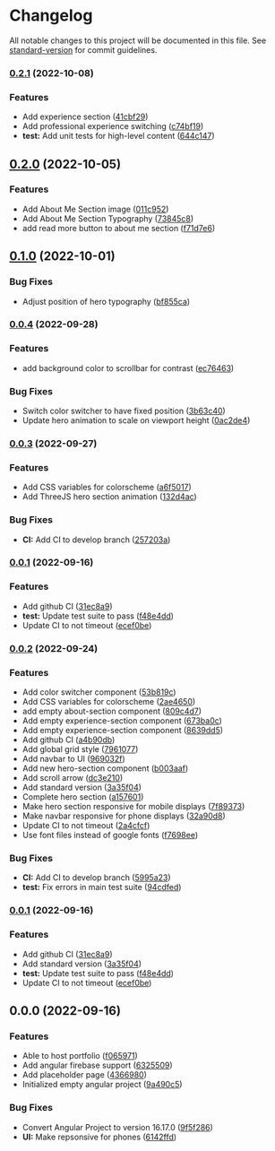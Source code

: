 # Changelog

All notable changes to this project will be documented in this file. See [standard-version](https://github.com/conventional-changelog/standard-version) for commit guidelines.

### [0.2.1](https://github.com/strigiforme/portfolio/compare/v0.2.0...v0.2.1) (2022-10-08)


### Features

* Add experience section ([41cbf29](https://github.com/strigiforme/portfolio/commit/41cbf2953014d7a14ed104beab351a09e76f9045))
* Add professional experience switching ([c74bf19](https://github.com/strigiforme/portfolio/commit/c74bf199f8f0ecbe7b7c64eb6ca572b461bcdb3b))
* **test:** Add unit tests for high-level content ([644c147](https://github.com/strigiforme/portfolio/commit/644c147c647ebfdd92df4c9a3b5d587d9651191f))

## [0.2.0](https://github.com/strigiforme/portfolio/compare/v0.1.0...v0.2.0) (2022-10-05)


### Features

* Add About Me Section image ([011c952](https://github.com/strigiforme/portfolio/commit/011c95285d4e9a34a77a1af62a970931bcbca91a))
* Add About Me Section Typography ([73845c8](https://github.com/strigiforme/portfolio/commit/73845c809d32dde6c1935f81d476f58becfae735))
* add read more button to about me section ([f71d7e6](https://github.com/strigiforme/portfolio/commit/f71d7e605ddce6afef1c917fdbe5df5a47fb4948))

## [0.1.0](https://github.com/strigiforme/portfolio/compare/v0.0.4...v0.1.0) (2022-10-01)


### Bug Fixes

* Adjust position of hero typography ([bf855ca](https://github.com/strigiforme/portfolio/commit/bf855cadf35bd077a16f8ab09d32d626d1d161b1))

### [0.0.4](https://github.com/strigiforme/portfolio/compare/v0.0.3...v0.0.4) (2022-09-28)


### Features

* add background color to scrollbar for contrast ([ec76463](https://github.com/strigiforme/portfolio/commit/ec76463c05755a8cf1e236659f8f7c4415abca2e))


### Bug Fixes

* Switch color switcher to have fixed position ([3b63c40](https://github.com/strigiforme/portfolio/commit/3b63c408e3e138ed3d22cd60ed02b449c9c27cae))
* Update hero animation to scale on viewport height ([0ac2de4](https://github.com/strigiforme/portfolio/commit/0ac2de4903cf8a3883d50ce496d5ad2d00192e15))

### [0.0.3](https://github.com/strigiforme/portfolio/compare/v0.0.2...v0.0.3) (2022-09-27)


### Features

* Add CSS variables for colorscheme ([a6f5017](https://github.com/strigiforme/portfolio/commit/a6f501733d8b4805afbd72a17ebfc3eec6596eb0))
* Add ThreeJS hero section animation ([132d4ac](https://github.com/strigiforme/portfolio/commit/132d4ac6dc0be4c11fe7c70a7a95de89f8dc4ae2))


### Bug Fixes

* **CI:** Add CI to develop branch ([257203a](https://github.com/strigiforme/portfolio/commit/257203ae5f3e67bd690d16bdebc4df6be9a7a21d))

### [0.0.1](https://github.com/strigiforme/portfolio/compare/v0.0.0...v0.0.1) (2022-09-16)


### Features

* Add github CI ([31ec8a9](https://github.com/strigiforme/portfolio/commit/31ec8a984d614dec7fca94d7fc65926af74bd794))
* **test:** Update test suite to pass ([f48e4dd](https://github.com/strigiforme/portfolio/commit/f48e4dd0f9d6da80bae75f5a164c5101f6f85223))
* Update CI to not timeout ([ecef0be](https://github.com/strigiforme/portfolio/commit/ecef0be993f2490d0e190938a1cc447f6b089279))

### [0.0.2](https://github.com/strigiforme/portfolio/compare/v0.0.0...v0.0.2) (2022-09-24)


### Features

* Add color switcher component ([53b819c](https://github.com/strigiforme/portfolio/commit/53b819cae72444a92950ebbbd8c513919b095df3))
* Add CSS variables for colorscheme ([2ae4650](https://github.com/strigiforme/portfolio/commit/2ae46509af6f18359616ff0b68688fa77bdf6aeb))
* add empty about-section component ([809c4d7](https://github.com/strigiforme/portfolio/commit/809c4d70b5956caf25066ce3d9f17d64d40ebf88))
* Add empty experience-section component ([673ba0c](https://github.com/strigiforme/portfolio/commit/673ba0ca59fdaf6bc15eb257a340386bc6e5fcc2))
* Add empty experience-section component ([8639dd5](https://github.com/strigiforme/portfolio/commit/8639dd5899a78ccb7583bf42f6e9976610fcddbc))
* Add github CI ([a4b90db](https://github.com/strigiforme/portfolio/commit/a4b90db4b3e0ee4f9466c413d75d61573472807a))
* Add global grid style ([7961077](https://github.com/strigiforme/portfolio/commit/79610774055f6e37562755d3cbb7aa6cdbd3fed9))
* Add navbar to UI ([969032f](https://github.com/strigiforme/portfolio/commit/969032f0e7d34902d4557369e5ab8d99fe91ee26))
* Add new hero-section component ([b003aaf](https://github.com/strigiforme/portfolio/commit/b003aafebf4c051452f901ad4aab7c2465108c2d))
* Add scroll arrow ([dc3e210](https://github.com/strigiforme/portfolio/commit/dc3e2101164b72bb44a6f32a9707e1f36dba0b72))
* Add standard version ([3a35f04](https://github.com/strigiforme/portfolio/commit/3a35f04c3b61934a2868b8b9dabead6fe5b3058a))
* Complete hero section ([a157601](https://github.com/strigiforme/portfolio/commit/a157601cc8026ebd69861009f82056e946a40f6a))
* Make hero section responsive for mobile displays ([7f89373](https://github.com/strigiforme/portfolio/commit/7f89373412c496edda4744385b0218c8fd1189de))
* Make navbar responsive for phone displays ([32a90d8](https://github.com/strigiforme/portfolio/commit/32a90d855f8b06552b9fc33413aa1028f7b55f44))
* Update CI to not timeout ([2a4cfcf](https://github.com/strigiforme/portfolio/commit/2a4cfcfa2728991acc698abfb77a5f240532f7e6))
* Use font files instead of google fonts ([f7698ee](https://github.com/strigiforme/portfolio/commit/f7698ee309862cac5fa30b98c45d806eab7b0584))


### Bug Fixes

* **CI:** Add CI to develop branch ([5995a23](https://github.com/strigiforme/portfolio/commit/5995a23abaa68914d55a3d836e83ccaadff22d92))
* **test:** Fix errors in main test suite ([94cdfed](https://github.com/strigiforme/portfolio/commit/94cdfed8a7e22ddf8915eb4e9c0a631998440bbd))

### [0.0.1](https://github.com/strigiforme/portfolio/compare/v0.0.0...v0.0.1) (2022-09-16)


### Features

* Add github CI ([31ec8a9](https://github.com/strigiforme/portfolio/commit/31ec8a984d614dec7fca94d7fc65926af74bd794))
* Add standard version ([3a35f04](https://github.com/strigiforme/portfolio/commit/3a35f04c3b61934a2868b8b9dabead6fe5b3058a))
* **test:** Update test suite to pass ([f48e4dd](https://github.com/strigiforme/portfolio/commit/f48e4dd0f9d6da80bae75f5a164c5101f6f85223))
* Update CI to not timeout ([ecef0be](https://github.com/strigiforme/portfolio/commit/ecef0be993f2490d0e190938a1cc447f6b089279))

## 0.0.0 (2022-09-16)


### Features

* Able to host portfolio ([f065971](https://github.com/strigiforme/portfolio/commit/f0659715a2e78ff989196d79d275533a6496906b))
* Add angular firebase support ([6325509](https://github.com/strigiforme/portfolio/commit/6325509d4a43980680fd2dcbc820cc7a204c776d))
* Add placeholder page ([4366980](https://github.com/strigiforme/portfolio/commit/43669807d38bec71138b41933db9414b660d0db7))
* Initialized empty angular project ([9a490c5](https://github.com/strigiforme/portfolio/commit/9a490c5deb70470e735abaa5f425953fbbc5271d))


### Bug Fixes

* Convert Angular Project to version 16.17.0 ([9f5f286](https://github.com/strigiforme/portfolio/commit/9f5f286cbe445fea4a5a94a7c74d1c1ed25c5fdd))
* **UI:** Make repsonsive for phones ([6142ffd](https://github.com/strigiforme/portfolio/commit/6142ffdbaf8883b1446811178d07fd81976a5b1d))
